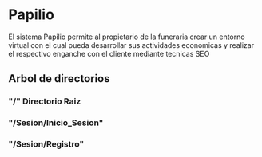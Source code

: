# Papilio

El sistema Papilio permite al propietario de la funeraria crear un entorno virtual con el cual pueda desarrollar sus actividades economicas y realizar el respectivo enganche con el cliente mediante tecnicas SEO

## Arbol de directorios

### "/" Directorio Raiz

### "/Sesion/Inicio_Sesion"

### "/Sesion/Registro"


#